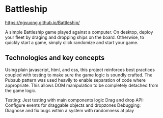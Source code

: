 # Battleship

https://ngvuong.github.io/Battleship/

A simple Battleship game played against a computer. On desktop, deploy your fleet by draging and dropping ships on the board. Otherwise, to quickly start a game, simply click randomize and start your game.

## Technologies and key concepts

Using plain javascript, html, and css, this project reinforces best practices coupled with testing to make sure the game logic is soundly crafted. The Pubsub pattern was used heavily to enable separation of code where appropriate. This allows DOM manipulation to be completely detached from the game logic.

Testing: Jest testing with main components logic
Drag and drop API: Configure events for draggable objects and dropzones
Debugging: Diagnose and fix bugs within a system with randomness at play
